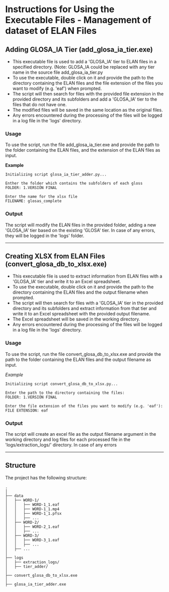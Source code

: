 # Instructions for Using the Executable Files - Management of dataset of ELAN Files

## Adding GLOSA_IA Tier (add_glosa_ia_tier.exe)

- This executable file is used to add a 'GLOSA_IA' tier to ELAN files in a specified directory. (Note: GLOSA_IA could be replaced with any tier name in the source file add_glosa_ia_tier.py
- To use the executable, double click on it and provide the path to the directory containing the ELAN files and the file extension of the files you want to modify (e.g. 'eaf') when prompted.
- The script will then search for files with the provided file extension in the provided directory and its subfolders and add a 'GLOSA_IA' tier to the files that do not have one.
- The modified files will be saved in the same location as the original files.
- Any errors encountered during the processing of the files will be logged in a log file in the 'logs' directory.

### Usage
To use the script, run the file add_glosa_ia_tier.exe and provide the path to the folder containing the ELAN files, and the extension of the ELAN files as input.

**Example**
```
Initializing script glosa_ia_tier_adder.py...

Enther the folder which contains the subfolders of each gloss
FOLDER: 1.VERSIÓN FINAL

Enter the name for the xlsx file
FILENAME: glosas_complete

```
### Output
The script will modify the ELAN files in the provided folder, adding a new 'GLOSA_IA' tier based on the existing 'GLOSA' tier. In case of any errors, they will be logged in the 'logs' folder.

***
## Creating XLSX from ELAN Files (convert_glosa_db_to_xlsx.exe)

- This executable file is used to extract information from ELAN files with a 'GLOSA_IA' tier and write it to an Excel spreadsheet.
- To use the executable, double click on it and provide the path to the directory containing the ELAN files and the output filename when prompted.
- The script will then search for files with a 'GLOSA_IA' tier in the provided directory and its subfolders and extract information from that tier and write it to an Excel spreadsheet with the provided output filename.
- The Excel spreadsheet will be saved in the working directory.
- Any errors encountered during the processing of the files will be logged in a log file in the 'logs' directory.

### Usage
To use the script, run the file convert_glosa_db_to_xlsx.exe and provide the path to the folder containing the ELAN files and the output filename as input.

*Example*
```
Initializing script convert_glosa_db_to_xlsx.py...

Enter the path to the directory containing the files:
FOLDER: 1.VERSIÓN FINAL

Enter the file extension of the files you want to modify (e.g. 'eaf'):
FILE EXTENSION: eaf
```
### Output
The script will create an excel file as the output filename argument in the working directory and log files for each processed file in the 'logs/extraction_logs/' directory. In case of any errors

***
## Structure

The project has the following structure:
      
    .
    │
    ├── data
    │   ├── WORD-1/
    │   │   ├── WORD-1_1.eaf
    │   │   ├── WORD-1_1.mp4
    │   │   ├── WORD-1_1.pfsx
    │   │   ├── ...
    │   ├── WORD-2/
    │   │   ├── WORD-2_1.eaf
    │   │   ├── ...
    │   ├── WORD-3/
    │   │   ├── WORD-3_1.eaf
    │   │   ├── ...
    │   ├── ...
    │ 
    ├── logs
    │   ├── extraction_logs/
    │   ├── tier_adder/
    │
    ├── convert_glosa_db_to_xlsx.exe
    │
    ├── glosa_ia_tier_adder.exe

                



